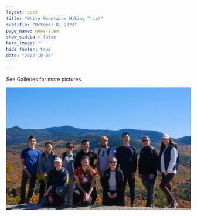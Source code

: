 ```yaml
---
layout: post
title: "White Mountains Hiking Trip!"
subtitle: "October 8, 2022"
page_name: news-item
show_sidebar: false
hero_image: ""
hide_footer: true
date: "2022-10-08"

---
```


See Galleries for more pictures.

![Image](/img/news-images/dscf1677.jpg)

